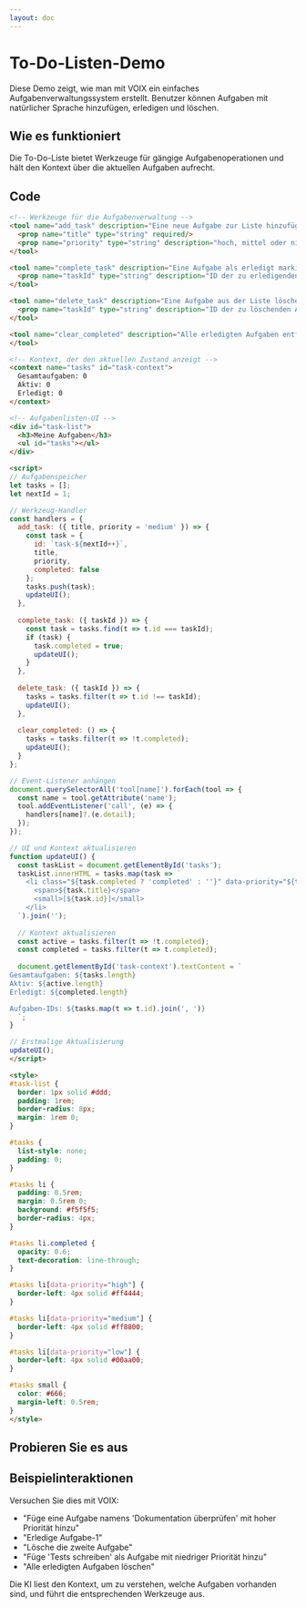 ```yaml
---
layout: doc
---
```


<script setup>
import TodoDemo from './components/TodoDemo.vue'
</script>

# To-Do-Listen-Demo

Diese Demo zeigt, wie man mit VOIX ein einfaches Aufgabenverwaltungssystem erstellt. Benutzer können Aufgaben mit natürlicher Sprache hinzufügen, erledigen und löschen.

## Wie es funktioniert

Die To-Do-Liste bietet Werkzeuge für gängige Aufgabenoperationen und hält den Kontext über die aktuellen Aufgaben aufrecht.

## Code

```html
<!-- Werkzeuge für die Aufgabenverwaltung -->
<tool name="add_task" description="Eine neue Aufgabe zur Liste hinzufügen">
  <prop name="title" type="string" required/>
  <prop name="priority" type="string" description="hoch, mittel oder niedrig"/>
</tool>

<tool name="complete_task" description="Eine Aufgabe als erledigt markieren">
  <prop name="taskId" type="string" description="ID der zu erledigenden Aufgabe" required/>
</tool>

<tool name="delete_task" description="Eine Aufgabe aus der Liste löschen">
  <prop name="taskId" type="string" description="ID der zu löschenden Aufgabe" required/>
</tool>

<tool name="clear_completed" description="Alle erledigten Aufgaben entfernen">
</tool>

<!-- Kontext, der den aktuellen Zustand anzeigt -->
<context name="tasks" id="task-context">
  Gesamtaufgaben: 0
  Aktiv: 0
  Erledigt: 0
</context>

<!-- Aufgabenlisten-UI -->
<div id="task-list">
  <h3>Meine Aufgaben</h3>
  <ul id="tasks"></ul>
</div>

<script>
// Aufgabenspeicher
let tasks = [];
let nextId = 1;

// Werkzeug-Handler
const handlers = {
  add_task: ({ title, priority = 'medium' }) => {
    const task = {
      id: `task-${nextId++}`,
      title,
      priority,
      completed: false
    };
    tasks.push(task);
    updateUI();
  },
  
  complete_task: ({ taskId }) => {
    const task = tasks.find(t => t.id === taskId);
    if (task) {
      task.completed = true;
      updateUI();
    }
  },
  
  delete_task: ({ taskId }) => {
    tasks = tasks.filter(t => t.id !== taskId);
    updateUI();
  },
  
  clear_completed: () => {
    tasks = tasks.filter(t => !t.completed);
    updateUI();
  }
};

// Event-Listener anhängen
document.querySelectorAll('tool[name]').forEach(tool => {
  const name = tool.getAttribute('name');
  tool.addEventListener('call', (e) => {
    handlers[name]?.(e.detail);
  });
});

// UI und Kontext aktualisieren
function updateUI() {
  const taskList = document.getElementById('tasks');
  taskList.innerHTML = tasks.map(task => `
    <li class="${task.completed ? 'completed' : ''}" data-priority="${task.priority}">
      <span>${task.title}</span>
      <small>[${task.id}]</small>
    </li>
  `).join('');
  
  // Kontext aktualisieren
  const active = tasks.filter(t => !t.completed);
  const completed = tasks.filter(t => t.completed);
  
  document.getElementById('task-context').textContent = `
Gesamtaufgaben: ${tasks.length}
Aktiv: ${active.length}
Erledigt: ${completed.length}

Aufgaben-IDs: ${tasks.map(t => t.id).join(', ')}
  `;
}

// Erstmalige Aktualisierung
updateUI();
</script>

<style>
#task-list {
  border: 1px solid #ddd;
  padding: 1rem;
  border-radius: 8px;
  margin: 1rem 0;
}

#tasks {
  list-style: none;
  padding: 0;
}

#tasks li {
  padding: 0.5rem;
  margin: 0.5rem 0;
  background: #f5f5f5;
  border-radius: 4px;
}

#tasks li.completed {
  opacity: 0.6;
  text-decoration: line-through;
}

#tasks li[data-priority="high"] {
  border-left: 4px solid #ff4444;
}

#tasks li[data-priority="medium"] {
  border-left: 4px solid #ff8800;
}

#tasks li[data-priority="low"] {
  border-left: 4px solid #00aa00;
}

#tasks small {
  color: #666;
  margin-left: 0.5rem;
}
</style>
```

## Probieren Sie es aus

<TodoDemo />

## Beispielinteraktionen

Versuchen Sie dies mit VOIX:

- "Füge eine Aufgabe namens 'Dokumentation überprüfen' mit hoher Priorität hinzu"
- "Erledige Aufgabe-1"
- "Lösche die zweite Aufgabe"
- "Füge 'Tests schreiben' als Aufgabe mit niedriger Priorität hinzu"
- "Alle erledigten Aufgaben löschen"

Die KI liest den Kontext, um zu verstehen, welche Aufgaben vorhanden sind, und führt die entsprechenden Werkzeuge aus.